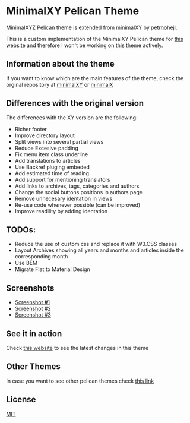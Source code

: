 MinimalXY Pelican Theme
=======================

MinimalXYZ [Pelican](https://getpelican.com/) theme is extended from [minimalXY](https://github.com/petrnohejl/MinimalXY) by [petrnohejl](https://github.com/petrnohejl).

This is a custom implementation of the MinimalXY Pelican theme for [this website](elc.github.io) and therefore I won't be working on this theme actively.

## Information about the theme

If you want to know which are the main features of the theme, check the orginal repository at [minimalXY](https://github.com/petrnohejl/MinimalXY) or [minimalX](https://github.com/art1fa/minimalX)

## Differences with the original version

The differences with the XY version are the following:

- Richer footer
- Improve directory layout
- Split views into several partial views
- Reduce Excesive padding
- Fix menu item class underline
- Add translations to articles
- Use Backref pluging embeded
- Add estimated time of reading
- Add support for mentioning translators
- Add links to archives, tags, categories and authors
- Change the social buttons positions in authors page
- Remove unnecesary identation in views
- Re-use code whenever possible (can be improved)
- Improve readility by adding identation

## TODOs:

- Reduce the use of custom css and replace it with W3.CSS classes
- Layout Archives showing all years and months and articles inside the corresponding month
- Use BEM
- Migrate Flat to Material Design

Screenshots
-----------

- [Screenshot #1](screenshot1.png)
- [Screenshot #2](screenshot2.png)
- [Screenshot #3](screenshot3.png)

## See it in action

Check [this website](elc.github.io) to see the latest changes in this theme

## Other Themes

In case you want to see other pelican themes check [this link](http://www.pelicanthemes.com/)

## License

[MIT](LICENSE)
